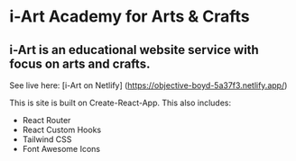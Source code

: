 # i-Art Academy for Arts & Crafts 

## i-Art is an educational website service with focus on arts and crafts. 

See live here: [i-Art on Netlify] (https://objective-boyd-5a37f3.netlify.app/)

This is site is built on Create-React-App. This also includes:

- React Router 
- React Custom Hooks
- Tailwind CSS 
- Font Awesome Icons  
